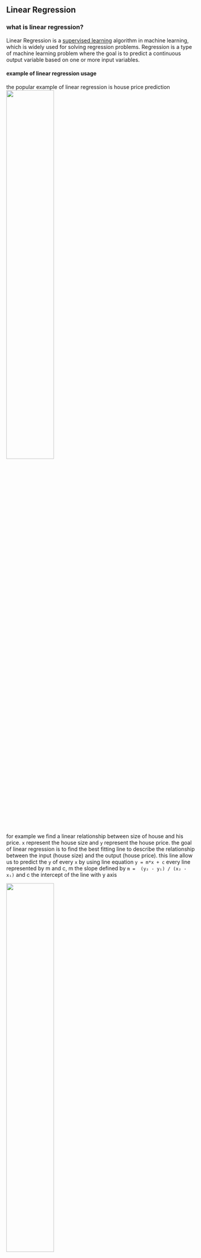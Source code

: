 ## Linear Regression
### what is linear regression?
Linear Regression is a [supervised learning](https://en.wikipedia.org/wiki/Supervised_learning) algorithm in machine learning, which is widely used for solving regression problems. Regression is a type of machine learning problem where the goal is to predict a continuous output variable based on one or more input variables.

<style>
img{
    width: 50%;
}
</style>

#### example of linear regression usage
the popular example of linear regression is house price prediction
![](https://miro.medium.com/v2/resize:fit:1024/0*YMZOAO8QE4bZ4_Rk.jpg)


for example we find a linear relationship between size of house and his price. `x` represent the house size and `y` represent the house price. the goal of linear regression is to find the best fitting line to describe the relationship between the input (house size) and the output (house price). this line allow us to predict the `y` of every `x` by using line equation `y = m*x + c`  every line represented by m and c, m the slope defined by `m =  (y₂ - y₁) / (x₂ - x₁)` and c the intercept of the line with y axis

![](https://miro.medium.com/v2/resize:fit:1400/0*St4CVriw9ZsS3FJR.png)


allmost of the time we can't get a line that holds all points of the data set. for this we define a error function or cost function that count the average error value for this line, the error is the difference between the real house price and the predicted house price

![](https://miro.medium.com/v2/resize:fit:1400/1*jmd_lPcwkZ6QByMfv2itXg.png)
